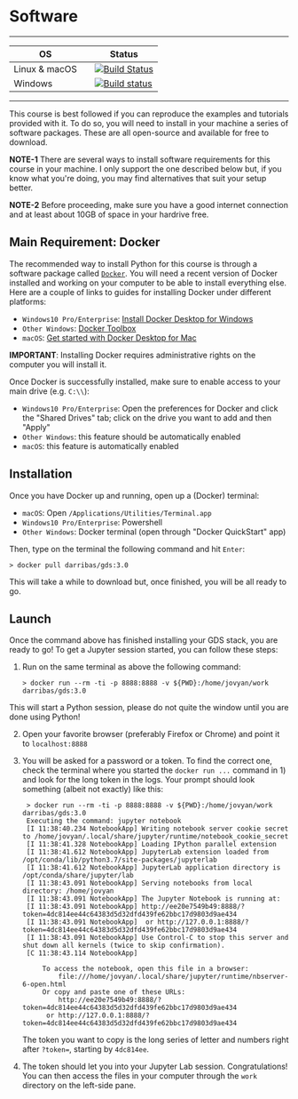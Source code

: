 # Software

---

| <CENTER>OS</CENTER>    | | <CENTER>Status</CENTER> |
| ------- | ----- | -----------------|
| Linux & macOS  | | [![Build Status](https://travis-ci.org/darribas/gds19.svg?branch=master)](https://travis-ci.org/darribas/gds19) |
| Windows |  | [![Build status](https://ci.appveyor.com/api/projects/status/k9cbbpt03goyo3hd?svg=true)](https://ci.appveyor.com/project/darribas/gds19) |

---

This course is best followed if you can reproduce the examples and tutorials provided with it. To do so, you will need to install in your machine a series of software packages. These are all open-source and available for free to download. 

**NOTE-1** There are several ways to install software requirements for this course in your machine. I only support the one described below but, if you know what you're doing, you may find alternatives that suit your setup better.

**NOTE-2** Before proceeding, make sure you have a good internet connection and at least about 10GB of space in your hardrive free.

## Main Requirement: Docker

The recommended way to install Python for this course is through a software
package called [`Docker`](https://www.docker.com/). You will need a recent
version of Docker installed and working on your computer to be able to install
everything else. Here are a couple of links to guides for installing Docker
under different platforms:

- `Windows10 Pro/Enterprise`: [Install Docker Desktop for Windows](https://docs.docker.com/docker-for-windows/install/)
- `Other Windows`: [Docker Toolbox](https://docs.docker.com/toolbox/overview/)
- `macOS`: [Get started with Docker Desktop for Mac](https://docs.docker.com/docker-for-mac/)

**IMPORTANT**: Installing Docker requires administrative rights on the
computer you will install it.

Once Docker is successfully installed, make sure to enable access to your main
drive (e.g. `C:\\`): 

- `Windows10 Pro/Enterprise`: Open the preferences for Docker and click the
  "Shared Drives" tab; click on the drive you want to add and then "Apply"
- `Other Windows`: this feature should be automatically enabled
- `macOS`: this feature is automatically enabled

## Installation

Once you have Docker up and running, open up a (Docker) terminal:

- `macOS`: Open `/Applications/Utilities/Terminal.app`
- `Windows10 Pro/Enterprise`: Powershell
- `Other Windows`: Docker terminal (open through "Docker QuickStart" app)

Then, type on the terminal the following command and hit `Enter`:

```
> docker pull darribas/gds:3.0
```

This will take a while to download but, once finished, you will be all ready
to go.

## Launch

Once the command above has finished installing your GDS stack, you are ready
to go! To get a Jupyter session started, you can follow these steps:

1. Run on the same terminal as above the following command:

    ```shell
    > docker run --rm -ti -p 8888:8888 -v ${PWD}:/home/jovyan/work darribas/gds:3.0
    ```

This will start a Python session, please do not quite the window until you are
done using Python! 

2. Open your favorite browser (preferably Firefox or Chrome) and point it to
   `localhost:8888`
3. You will be asked for a password or a token. To find the correct one, check
   the terminal where you started the `docker run ...` command in 1) and look
   for the long token in the logs. Your prompt should look something (albeit
   not exactly) like this:

   ```shell
    > docker run --rm -ti -p 8888:8888 -v ${PWD}:/home/jovyan/work darribas/gds:3.0
    Executing the command: jupyter notebook
    [I 11:38:40.234 NotebookApp] Writing notebook server cookie secret to /home/jovyan/.local/share/jupyter/runtime/notebook_cookie_secret
    [I 11:38:41.328 NotebookApp] Loading IPython parallel extension
    [I 11:38:41.612 NotebookApp] JupyterLab extension loaded from /opt/conda/lib/python3.7/site-packages/jupyterlab
    [I 11:38:41.612 NotebookApp] JupyterLab application directory is /opt/conda/share/jupyter/lab
    [I 11:38:43.091 NotebookApp] Serving notebooks from local directory: /home/jovyan
    [I 11:38:43.091 NotebookApp] The Jupyter Notebook is running at:
    [I 11:38:43.091 NotebookApp] http://ee20e7549b49:8888/?token=4dc814ee44c64383d5d32dfd439fe62bbc17d9803d9ae434
    [I 11:38:43.091 NotebookApp]  or http://127.0.0.1:8888/?token=4dc814ee44c64383d5d32dfd439fe62bbc17d9803d9ae434
    [I 11:38:43.091 NotebookApp] Use Control-C to stop this server and shut down all kernels (twice to skip confirmation).
    [C 11:38:43.114 NotebookApp]

        To access the notebook, open this file in a browser:
            file:///home/jovyan/.local/share/jupyter/runtime/nbserver-6-open.html
        Or copy and paste one of these URLs:
            http://ee20e7549b49:8888/?token=4dc814ee44c64383d5d32dfd439fe62bbc17d9803d9ae434
         or http://127.0.0.1:8888/?token=4dc814ee44c64383d5d32dfd439fe62bbc17d9803d9ae434
   ```

   The token you want to copy is the long series of letter and numbers right
   after `?token=`, starting by `4dc814ee`.
4. The token should let you into your Jupyter Lab session. Congratulations!
   You can then access the files in your computer through the `work` directory
   on the left-side pane.
